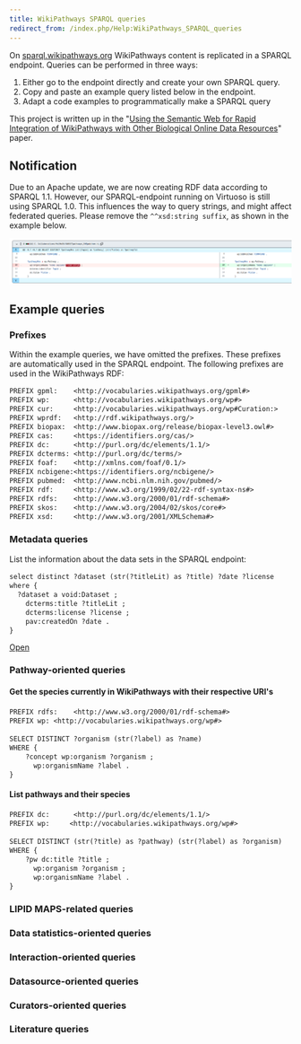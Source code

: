 ```yaml
---
title: WikiPathways SPARQL queries
redirect_from: /index.php/Help:WikiPathways_SPARQL_queries
---
```


On [sparql.wikipathways.org](http://sparql.wikipathways.org/) WikiPathways content is replicated
in a SPARQL endpoint. Queries can be performed in three ways:

1. Either go to the endpoint directly and create your own SPARQL query.
2. Copy and paste an example query listed below in the endpoint.
3. Adapt a code examples to programmatically make a SPARQL query

This project is written up in the "[Using the Semantic Web for Rapid Integration of WikiPathways with Other Biological Online Data Resources](https://journals.plos.org/ploscompbiol/article?id=10.1371/journal.pcbi.1004989)" paper.

<h2>Notification</h2>

Due to an Apache update, we are now creating RDF data according to SPARQL 1.1. 
However, our SPARQL-endpoint running on Virtuoso is still using SPARQL 1.0. 
This influences the way to query strings, and might affect federated queries.
Please remove the `^^xsd:string suffix`, as shown in the example below.

![](/assets/img/SPARQL11.png)

<h2>Example queries</h2>

<h3>Prefixes</h3>

Within the example queries, we have omitted the prefixes. These prefixes are automatically used in the SPARQL endpoint. The following prefixes are used in the WikiPathways RDF:

```
PREFIX gpml:    <http://vocabularies.wikipathways.org/gpml#>
PREFIX wp:      <http://vocabularies.wikipathways.org/wp#>
PREFIX cur:     <http://vocabularies.wikipathways.org/wp#Curation:>
PREFIX wprdf:   <http://rdf.wikipathways.org/>
PREFIX biopax:  <http://www.biopax.org/release/biopax-level3.owl#> 
PREFIX cas:     <https://identifiers.org/cas/>
PREFIX dc:      <http://purl.org/dc/elements/1.1/> 
PREFIX dcterms: <http://purl.org/dc/terms/>
PREFIX foaf:    <http://xmlns.com/foaf/0.1/> 
PREFIX ncbigene:<https://identifiers.org/ncbigene/>
PREFIX pubmed:  <http://www.ncbi.nlm.nih.gov/pubmed/> 
PREFIX rdf:     <http://www.w3.org/1999/02/22-rdf-syntax-ns#> 
PREFIX rdfs:    <http://www.w3.org/2000/01/rdf-schema#>
PREFIX skos:    <http://www.w3.org/2004/02/skos/core#>
PREFIX xsd:     <http://www.w3.org/2001/XMLSchema#> 
```

<h3>Metadata queries</h3>

List the information about the data sets in the SPARQL endpoint:

```sparql
select distinct ?dataset (str(?titleLit) as ?title) ?date ?license where {
  ?dataset a void:Dataset ;
    dcterms:title ?titleLit ;
    dcterms:license ?license ;
    pav:createdOn ?date .
}
```
[Open](https://bit.ly/3mYFmT5)

<h3>Pathway-oriented queries</h3>

<h4>Get the species currently in WikiPathways with their respective URI's</h4>

```sparql
PREFIX rdfs:    <http://www.w3.org/2000/01/rdf-schema#>
PREFIX wp: <http://vocabularies.wikipathways.org/wp#>

SELECT DISTINCT ?organism (str(?label) as ?name)
WHERE {
    ?concept wp:organism ?organism ;
      wp:organismName ?label .
}
```

<h4>List pathways and their species</h4>

```sparql
PREFIX dc:      <http://purl.org/dc/elements/1.1/> 
PREFIX wp:     <http://vocabularies.wikipathways.org/wp#>

SELECT DISTINCT (str(?title) as ?pathway) (str(?label) as ?organism)
WHERE {
    ?pw dc:title ?title ;
      wp:organism ?organism ;
      wp:organismName ?label .
}
```

<h3>LIPID MAPS-related queries</h3>



<h3>Data statistics-oriented queries</h3>




<h3>Interaction-oriented queries</h3>



<h3>Datasource-oriented queries</h3>



<h3>Curators-oriented queries</h3>



<h3>Literature queries</h3>





